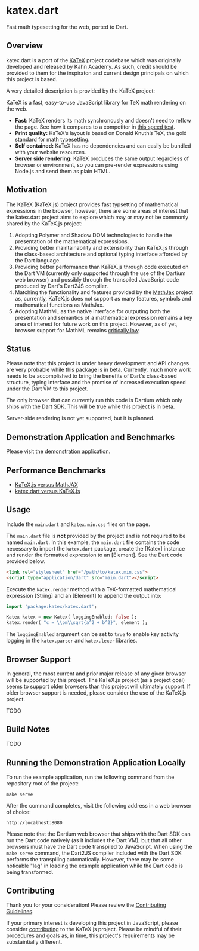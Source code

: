 katex.dart
==========

Fast math typesetting for the web, ported to Dart.

## Overview

katex.dart is a port of the [KaTeX](https://github.com/Khan/KaTeX) project codebase which was originally developed and released by Kahn Academy. As such, credit should be provided to them for the inspiraton and current design principals on which this project is based.

A very detailed description is provided by the KaTeX project:

KaTeX is a fast, easy-to-use JavaScript library for TeX math rendering on the web.

 * **Fast:** KaTeX renders its math synchronously and doesn't need to reflow the page. See how it compares to a competitor in [this speed test](http://jsperf.com/katex-vs-mathjax/).
 * **Print quality:** KaTeX’s layout is based on Donald Knuth’s TeX, the gold standard for math typesetting.
 * **Self contained:** KaTeX has no dependencies and can easily be bundled with your website resources.
 * **Server side rendering:** KaTeX produces the same output regardless of browser or environment, so you can pre-render expressions using Node.js and send them as plain HTML.

## Motivation

The KaTeX (KaTeX.js) project provides fast typsetting of mathematical expressions in the browser, however, there are some areas of interest that the katex.dart project aims to explore which may or may not be commonly shared by the KaTeX.js project:

1. Adopting Polymer and Shadow DOM technologies to handle the presentation of the mathematical expressions.
2. Providing better maintainability and extensibility than KaTeX.js through the class-based architecture and optional typing interface afforded by the Dart language.
3. Providing better performance than KaTeX.js through code executed on the Dart VM (currently only supported through the use of the Dartium web browser) and possibly through the transpiled JavaScript code produced by Dart's Dart2JS compiler.
4. Matching the functionality and features provided by the [MathJax](https://github.com/mathjax/mathjax) project as, currently, KaTeX.js does not support as many features, symbols and mathematical functions as MathJax.
5. Adopting MathML as the native interface for outputing both the presentation and semantics of a mathematical expression remains a key area of interest for future work on this project. However, as of yet, browser support for MathML remains [critically low](http://caniuse.com/#search=MathML).

## Status

Please note that this project is under heavy development and API changes are very probable while this package is in beta. Currently, much more work needs to be accomplished to bring the benefits of Dart's class-based structure, typing interface and the promise of increased execution speed under the Dart VM to this project.

The only browser that can currently run this code is Dartium which only ships with the Dart SDK. This will be true while this project is in beta.

Server-side rendering is not yet supported, but it is planned.

## Demonstration Application and Benchmarks

Please visit the [demonstration application](http://katex-dart-demo.appspot.com/).

## Performance Benchmarks

* [KaTeX.js versus MathJAX](http://jsperf.com/katex-vs-mathjax/)
* [katex.dart versus KaTeX.js](http://jsperf.com/katex-dart-vs-katex)

## Usage

Include the `main.dart` and `katex.min.css` files on the page.

The `main.dart` file is **not** provided by the project and is not required to be named `main.dart`. In this example, the `main.dart` file contains the code necessary to import the `katex.dart` package, create the [Katex] instance and render the formatted expression to an [Element]. See the Dart code provided below.

```html
<link rel="stylesheet" href="/path/to/katex.min.css">
<script type="application/dart" src="main.dart"></script>
```

Execute the `katex.render` method with a TeX-formatted mathematical expression [String] and an [Element] to append the output into:

```dart
import 'package:katex/katex.dart';

Katex katex = new Katex( loggingEnabled: false );
katex.render( "c = \\pm\\sqrt{a^2 + b^2}", element );
```

The `loggingEnabled` argument can be set to `true` to enable key activity logging in the `katex.parser` and `katex.lexer` libraries.

## Browser Support

In general, the most current and prior major release of any given browser will be supported by this project. The KaTeX.js project (as a project goal) seems to support older browsers than this project will ultimately support. If older browser support is needed, please consider the use of the KaTeX.js project.

TODO
    
## Build Notes

TODO

## Running the Demonstration Application Locally

To run the example application, run the following command from the repository root of the project:

    make serve

After the command completes, visit the following address in a web browser of choice:

    http://localhost:8080

Please note that the Dartium web browser that ships with the Dart SDK can run the Dart code natively (as it includes the Dart VM), but that all other browsers must have the Dart code transpiled to JavaScript. When using the `make serve` command, the Dart2JS compiler included with the Dart SDK performs the transpiling automatically. However, there may be some noticable "lag" in loading the example application while the Dart code is being transformed.

## Contributing

Thank you for your consideration! Please review the [Contributing Guidelines][contributing].

If your primary interest is developing this project in JavaScript, please consider [contributing](https://github.com/Khan/KaTeX/blob/master/CONTRIBUTING.md) to the KaTeX.js project. Please be mindful of their procedures and goals as, in time, this project's requirements may be substaintially different.

[contributing]: https://github.com/adamjcook/katex.dart/blob/master/CONTRIBUTING.md
